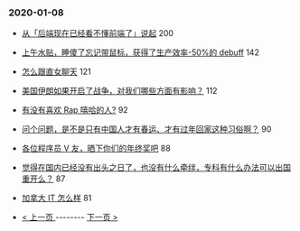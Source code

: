 ### 2020-01-08 
- [从「后端现在已经看不懂前端了」说起](https://www.v2ex.com/t/635922) 200
- [上午水贴，睡傻了忘记带鼠标，获得了生产效率-50%的 debuff](https://www.v2ex.com/t/636004) 142
- [怎么跟直女聊天](https://www.v2ex.com/t/636143) 121
- [美国伊朗如果开启了战争，对我们哪些方面有影响？](https://www.v2ex.com/t/636063) 112
- [有没有喜欢 Rap 嘻哈的人?](https://www.v2ex.com/t/635989) 92
- [问个问题，是不是只有中国人才有春运、才有过年回家这种习俗啊？](https://www.v2ex.com/t/636039) 90
- [各位程序员 V 友，晒下你们的年终奖吧](https://www.v2ex.com/t/636137) 88
- [觉得在国内已经没有出头之日了，也没有什么牵绊，专科有什么办法可以出国重开么？](https://www.v2ex.com/t/636155) 87
- [加拿大 IT 怎么样](https://www.v2ex.com/t/635926) 81 

- [ < 上一页 ](https://github.com/able8/v2ex-hot-record/blob/master/2020-01-07.md) -------- [ 下一页 > ](https://github.com/able8/v2ex-hot-record/blob/master/2020-01-09.md)